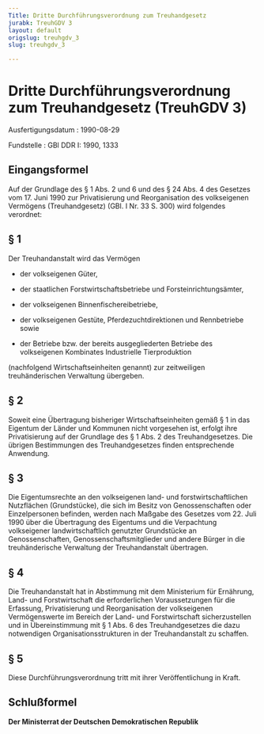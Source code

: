 ```yaml
---
Title: Dritte Durchführungsverordnung zum Treuhandgesetz
jurabk: TreuhGDV 3
layout: default
origslug: treuhgdv_3
slug: treuhgdv_3

---
```


# Dritte Durchführungsverordnung zum Treuhandgesetz (TreuhGDV 3)

Ausfertigungsdatum
:   1990-08-29

Fundstelle
:   GBl DDR I: 1990, 1333



## Eingangsformel

Auf der Grundlage des § 1 Abs. 2 und 6 und des § 24 Abs. 4 des Gesetzes vom 17. Juni 1990 zur Privatisierung und Reorganisation des volkseigenen Vermögens (Treuhandgesetz) (GBl. I Nr. 33 S. 300) wird folgendes verordnet:


## § 1

Der Treuhandanstalt wird das Vermögen

-   der volkseigenen Güter,


-   der staatlichen Forstwirtschaftsbetriebe und Forsteinrichtungsämter,


-   der volkseigenen Binnenfischereibetriebe,


-   der volkseigenen Gestüte, Pferdezuchtdirektionen und Rennbetriebe sowie


-   der Betriebe bzw. der bereits ausgegliederten Betriebe des volkseigenen Kombinates Industrielle Tierproduktion



(nachfolgend Wirtschaftseinheiten genannt) zur zeitweiligen treuhänderischen Verwaltung übergeben.


## § 2

Soweit eine Übertragung bisheriger Wirtschaftseinheiten gemäß § 1 in das Eigentum der Länder und Kommunen nicht vorgesehen ist, erfolgt ihre Privatisierung auf der Grundlage des § 1 Abs. 2 des Treuhandgesetzes. Die übrigen Bestimmungen des Treuhandgesetzes finden entsprechende Anwendung.


## § 3

Die Eigentumsrechte an den volkseigenen land- und forstwirtschaftlichen Nutzflächen (Grundstücke), die sich im Besitz von Genossenschaften oder Einzelpersonen befinden, werden nach Maßgabe des Gesetzes vom 22. Juli 1990 über die Übertragung des Eigentums und die Verpachtung volkseigener landwirtschaftlich genutzter Grundstücke an Genossenschaften, Genossenschaftsmitglieder und andere Bürger in die treuhänderische Verwaltung der Treuhandanstalt übertragen.


## § 4

Die Treuhandanstalt hat in Abstimmung mit dem Ministerium für Ernährung, Land- und Forstwirtschaft die erforderlichen Voraussetzungen für die Erfassung, Privatisierung und Reorganisation der volkseigenen Vermögenswerte im Bereich der Land- und Forstwirtschaft sicherzustellen und in Übereinstimmung mit § 1 Abs. 6 des Treuhandgesetzes die dazu notwendigen Organisationsstrukturen in der Treuhandanstalt zu schaffen.


## § 5

Diese Durchführungsverordnung tritt mit ihrer Veröffentlichung in Kraft.


## Schlußformel

**Der Ministerrat der Deutschen Demokratischen Republik**


